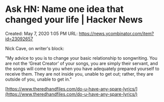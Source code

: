 # Ask HN: Name one idea that changed your life | Hacker News

Created: May 7, 2020 1:05 PM
URL: https://news.ycombinator.com/item?id=23092657

Nick Cave, on writer's block:

"My advice to you is to change your basic relationship to songwriting. You are not the ‘Great Creator’ of your songs, you are simply their servant, and the songs will come to you when you have adequately prepared yourself to receive them. They are not inside you, unable to get out; rather, they are outside of you, unable to get in."

[https://www.theredhandfiles.com/do-u-have-any-spare-lyrics/](https://www.theredhandfiles.com/do-u-have-any-spare-lyrics/)